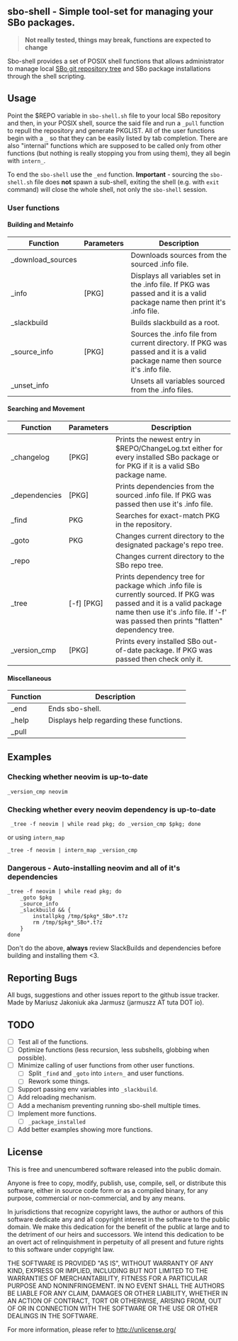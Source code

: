 sbo-shell - Simple tool-set for managing your SBo packages.
---

> **Not really tested, things may break, functions are expected to change**

Sbo-shell provides a set of POSIX shell functions that allows administrator
to manage local [SBo git repository
tree](https://git.slackbuilds.org/slackbuilds/) and SBo package
installations through the shell scripting.

## Usage
Point the $REPO variable in `sbo-shell.sh` file to your local SBo repository
and then, in your POSIX shell, source the said file and run a `_pull`
function to repull the repository and generate PKGLIST. All of the user
functions begin with a `_` so that they can be easily listed by tab
completion. There are also "internal" functions which are supposed to be
called only from other functions (but nothing is really stopping you from
using them), they all begin with `intern_`.

To end the `sbo-shell` use the `_end` function. **Important** - sourcing
the `sbo-shell.sh` file does **not** spawn a sub-shell, exiting the shell
(e.g. with `exit` command) will close the whole shell, not only the
`sbo-shell` session.

### User functions
#### Building and Metainfo
| Function | Parameters | Description |
--- | --- | ---
|_download_sources| | Downloads sources from the sourced .info file. |
|_info| [PKG] | Displays all variables set in the .info file. If PKG was passed and it is a valid package name then print it's .info file. |
|_slackbuild| | Builds slackbuild as a root. |
|_source_info| [PKG] | Sources the .info file from current directory. If PKG was passed and it is a valid package name then source it's .info file. |
|_unset_info| | Unsets all variables sourced  from the .info files. |

#### Searching and Movement
| Function | Parameters | Description |
--- | --- | ---
|_changelog| [PKG] | Prints the newest entry in $REPO/ChangeLog.txt either for every installed SBo package or for PKG if it is a valid SBo package name. |
|_dependencies| [PKG] | Prints dependencies from the sourced .info file. If PKG was passed then use it's .info file. |
|_find| PKG | Searches for exact-match PKG in the repository. |
|_goto| PKG | Changes current directory to the designated package's repo tree. |
|_repo| | Changes current directory to the SBo repo tree. |
|_tree| [-f] [PKG] | Prints dependency tree for package which .info file is currently sourced. If PKG was passed and it is a valid package name then use it's .info file. If '-f' was passed then prints "flatten" dependency tree. |
|_version_cmp| [PKG] | Prints every installed SBo out-of-date package. If PKG was passed then check only it. |

#### Miscellaneous
| Function | Description |
--- | ---
|_end | Ends sbo-shell. |
|_help | Displays help regarding these functions. |
|_pull| | Git-pulls repository and rebuilds the package list. |

## Examples
### Checking whether neovim is up-to-date
	_version_cmp neovim

### Checking whether every neovim dependency is up-to-date
	 _tree -f neovim | while read pkg; do _version_cmp $pkg; done
or using `intern_map`

	_tree -f neovim | intern_map _version_cmp

### **Dangerous** - Auto-installing neovim and all of it's dependencies
	_tree -f neovim | while read pkg; do
		_goto $pkg
		_source_info
		_slackbuild && {
			installpkg /tmp/$pkg*_SBo*.t?z
			rm /tmp/$pkg*_SBo*.t?z
		}
	done
Don't do the above, **always** review SlackBuilds and dependencies before
building and installing them <3.

## Reporting Bugs
All bugs, suggestions and other issues report to the github issue tracker.  
Made by Mariusz Jakoniuk aka Jarmusz (jarmuszz AT tuta DOT io).

## TODO
* [ ] Test all of the functions.
* [ ] Optimize functions (less recursion, less subshells, globbing when possible).
* [ ] Minimize calling of user functions from other user functions.
	+ [ ] Split `_find` and `_goto` into `intern_` and user functions.
	+ [ ] Rework some things.
* [ ] Support passing env variables into `_slackbuild`.
* [ ] Add reloading mechanism.
* [ ] Add a mechanism preventing running sbo-shell multiple times.
* [ ] Implement more functions.
	+ [ ] `_package_installed`
* [ ] Add better examples showing more functions.

## License
This is free and unencumbered software released into the public domain.

Anyone is free to copy, modify, publish, use, compile, sell, or
distribute this software, either in source code form or as a compiled
binary, for any purpose, commercial or non-commercial, and by any
means.

In jurisdictions that recognize copyright laws, the author or authors
of this software dedicate any and all copyright interest in the
software to the public domain. We make this dedication for the benefit
of the public at large and to the detriment of our heirs and
successors. We intend this dedication to be an overt act of
relinquishment in perpetuity of all present and future rights to this
software under copyright law.

THE SOFTWARE IS PROVIDED "AS IS", WITHOUT WARRANTY OF ANY KIND,
EXPRESS OR IMPLIED, INCLUDING BUT NOT LIMITED TO THE WARRANTIES OF
MERCHANTABILITY, FITNESS FOR A PARTICULAR PURPOSE AND NONINFRINGEMENT.
IN NO EVENT SHALL THE AUTHORS BE LIABLE FOR ANY CLAIM, DAMAGES OR
OTHER LIABILITY, WHETHER IN AN ACTION OF CONTRACT, TORT OR OTHERWISE,
ARISING FROM, OUT OF OR IN CONNECTION WITH THE SOFTWARE OR THE USE OR
OTHER DEALINGS IN THE SOFTWARE.

For more information, please refer to <http://unlicense.org/>
